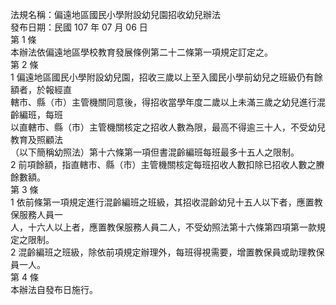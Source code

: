 法規名稱：偏遠地區國民小學附設幼兒園招收幼兒辦法  
發布日期：民國 107 年 07 月 06 日  
第 1 條  
本辦法依偏遠地區學校教育發展條例第二十二條第一項規定訂定之。  
第 2 條  
1 偏遠地區國民小學附設幼兒園，招收三歲以上至入國民小學前幼兒之班級仍有餘額者，於報經直  
轄市、縣（市）主管機關同意後，得招收當學年度二歲以上未滿三歲之幼兒進行混齡編班，每班  
以直轄市、縣（市）主管機關核定之招收人數為限，最高不得逾三十人，不受幼兒教育及照顧法  
（以下簡稱幼照法）第十六條第一項但書混齡編班每班最多十五人之限制。  
2 前項餘額，指直轄市、縣（市）主管機關核定每班招收人數扣除已招收人數之賸餘數額。  
第 3 條  
1 依前條第一項規定進行混齡編班之班級，其招收混齡幼兒十五人以下者，應置教保服務人員一  
人，十六人以上者，應置教保服務人員二人，不受幼照法第十六條第四項第一款規定之限制。  
2 混齡編班之班級，除依前項規定辦理外，每班得視需要，增置教保員或助理教保員一人。  
第 4 條  
本辦法自發布日施行。  


